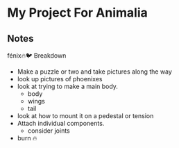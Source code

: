 # My Project For Animalia
<!-- [[scratch]] -->

## Notes


fénix🔥🐦 Breakdown

- Make a puzzle or two and take pictures along the way
- look up pictures of phoenixes
- look at trying to make a main body.
  - body
  - wings
  - tail
- look at how to mount it on a pedestal or tension
- Attach individual components.
  - consider joints
- burn 🔥